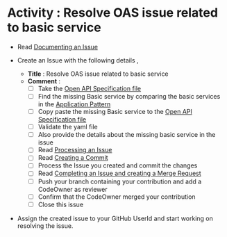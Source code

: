 # Activity : Resolve OAS issue related to basic service

* Read [Documenting an Issue](https://github.com/openBackhaul/ApplicationPattern/blob/develop/doc/PreparingSpecifying/DocumentingAnIssue/DocumentingAnIssue.md)
  
* Create an Issue with the following details , 
  * **Title** : Resolve OAS issue related to basic service
  * **Comment** :
    - [ ] Take the [Open API Specification file](../../ApplicationAbbreviationExtractor_1.0.0.yaml)
    - [ ] Find the missing Basic service by comparing the basic services in the [Application Pattern](https://github.com/openBackhaul/ApplicationPattern/blob/develop/ApplicationPattern.yaml)
    - [ ] Copy paste the missing Basic service to the [Open API Specification file](../../ApplicationAbbreviationExtractor_1.0.0.yaml)
    - [ ] Validate the yaml file
    - [ ] Also provide the details about the missing basic service in the issue
    - [ ] Read [Processing an Issue](https://github.com/openBackhaul/ApplicationPattern/blob/develop/doc/PreparingSpecifying/ProcessingAnIssue/ProcessingAnIssue.md)
    - [ ] Read [Creating a Commit](https://github.com/openBackhaul/ApplicationPattern/blob/develop/doc/PreparingSpecifying/CreatingCommit/CreatingCommit.md)
    - [ ] Process the Issue you created and commit the changes
    - [ ] Read [Completing an Issue and creating a Merge Request](https://github.com/openBackhaul/ApplicationPattern/blob/develop/doc/PreparingSpecifying/CreatingMergeRequest/CreatingMergeRequest.md)
    - [ ] Push your branch containing your contribution and add a CodeOwner as reviewer
    - [ ] Confirm that the CodeOwner merged your contribution 
    - [ ] Close this issue

* Assign the created issue to your GitHub UserId and start working on resolving the issue.

